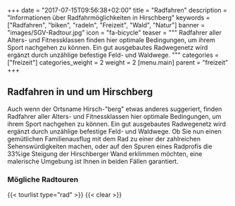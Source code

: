 +++
date = "2017-07-15T09:56:38+02:00"
title = "Radfahren"
description = "Informationen über Radfahrmöglichkeiten in Hirschberg"
keywords = ["Radfahren", "biken", "radeln", "Freizeit", "Wald", "Natur"]
banner = "images/SGV-Radtour.jpg"
icon = "fa-bicycle"
teaser = """
Radfahrer aller Alters- und Fitnessklassen finden hier optimale Bedingungen, um ihrem Sport nachgehen zu können. 
Ein gut ausgebautes Radwegenetz wird ergänzt durch unzählige befestige Feld- und Waldwege.
"""
categories = ["freizeit"]
categories_weight = 2
weight = 2
[menu.main]
    parent = "freizeit"
+++

## Radfahren in und um Hirschberg

Auch wenn der Ortsname Hirsch-"berg" etwas anderes suggeriert, finden Radfahrer aller Alters- und Fitnessklassen hier 
optimale Bedingungen, um ihrem Sport nachgehen zu können. Ein gut ausgebautes Radwegenetz wird ergänzt durch unzählige
befestige Feld- und Waldwege. Ob Sie nun einen gemütlichen Familienausflug mit dem Rad zu einer der zahlreichen
Sehenswürdigkeiten machen, oder auf den Spuren eines Radprofis die 33%ige Steigung der Hirschberger Wand 
erklimmen möchten, eine malerische Umgebung ist Ihnen in beiden Fällen garantiert.


### Mögliche Radtouren

{{< tourlist type="rad" >}}
{{< clear >}}